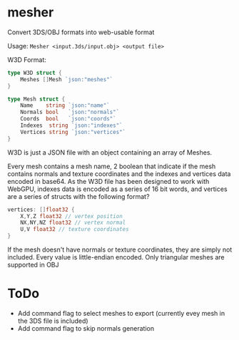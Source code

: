 # mesher
Convert 3DS/OBJ formats into web-usable format

Usage:
``Mesher <input.3ds/input.obj> <output file>``

W3D Format:
```go
type W3D struct {
    Meshes []Mesh `json:"meshes"`
}

type Mesh struct {
    Name    string `json:"name"`
    Normals bool   `json:"normals"`
    Coords  bool   `json:"coords"`
    Indexes  string `json:"indexes"`
    Vertices string `json:"vertices"`
}
```

W3D is just a JSON file with an object containing an array of Meshes.

Every mesh contains a mesh name, 2 boolean that indicate if the mesh contains normals and texture coordinates and 
the indexes and vertices data encoded in base64. 
As the W3D file has been designed to work with WebGPU, indexes data is encoded as a series of 16 bit words,
and vertices are a series of structs with the following format?

```go
vertices: []float32 {
	X,Y,Z float32 // vertex position 
	NX,NY,NZ float32 // vertex normal
	U,V float32 // texture coordinates
}
```

If the mesh doesn't have normals or texture coordinates, they are simply not included.
Every value is little-endian encoded.
Only triangular meshes are supported in OBJ 

# ToDo
- Add command flag to select meshes to export (currently evey mesh in the 3DS file is included)
- Add command flag to skip normals generation